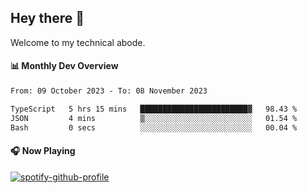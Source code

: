 ## Hey there 👋

Welcome to my technical abode.

#### 📊 Monthly Dev Overview
<!--START_SECTION:waka-->

```txt
From: 09 October 2023 - To: 08 November 2023

TypeScript   5 hrs 15 mins   ████████████████████████▓   98.43 %
JSON         4 mins          ▒░░░░░░░░░░░░░░░░░░░░░░░░   01.54 %
Bash         0 secs          ░░░░░░░░░░░░░░░░░░░░░░░░░   00.04 %
```

<!--END_SECTION:waka-->

#### 🎧 Now Playing

[![spotify-github-profile](https://spotify-github-profile.vercel.app/api/view?uid=james2mid&cover_image=true&theme=natemoo-re)](https://open.spotify.com/user/james2mid?si=2b3baf2b09cb499e)
